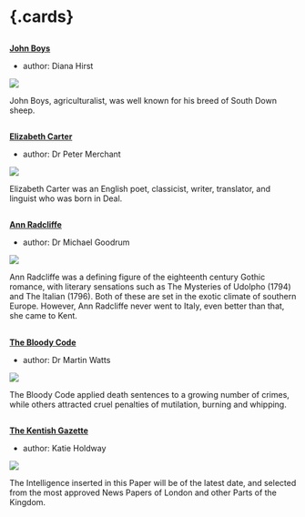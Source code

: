 <param ve-config 
       title="18th Century Kent"
       banner="/images/banners/18c.jpg"
       layout="index">

# {.cards}

##
**[John Boys](18c-boys-biography)**

- author: Diana Hirst

![](https://iiif.juncture-digital.org/thumbnail?url=https://upload.wikimedia.org/wikipedia/commons/5/5c/Brebis_agneau_South-Down.jpg)

John Boys, agriculturalist, was well known for his breed of South Down sheep.  

##
**[Elizabeth Carter](18c-carter-biography)**

- author: Dr Peter Merchant

![](https://iiif.juncture-digital.org/thumbnail?url=https://stor.artstor.org/stor/ff22cb41-5bde-4bf8-a335-3fbffef0264a)

Elizabeth Carter was an English poet, classicist, writer, translator, and linguist who was born in Deal.  

##
**[Ann Radcliffe](18c-radcliffe-biography)**

- author: Dr Michael Goodrum

![](https://iiif.juncture-digital.org/thumbnail?url=https://stor.artstor.org/stor/113d965a-9e47-4ad3-8c46-ea1a91002f41)

Ann Radcliffe was a defining figure of the eighteenth century Gothic romance, with literary sensations such as The Mysteries of Udolpho (1794) and The Italian (1796). Both of these are set in the exotic climate of southern Europe. However, Ann Radcliffe never went to Italy, even better than that, she came to Kent.

##
**[The Bloody Code](18c-bloody-code)**

- author: Dr Martin Watts

![](https://iiif.juncture-digital.org/thumbnail?url=https://raw.githubusercontent.com/kent-map/kent/main/18c/images/1U8A1283-01.jpeg)

The Bloody Code applied death sentences to a growing number of crimes, while others attracted cruel penalties of mutilation, burning and whipping.

##
**[The Kentish Gazette](18c-kentish-gazette)**

- author: Katie Holdway

![](https://iiif.juncture-digital.org/thumbnail?url=https://raw.githubusercontent.com/kent-map/kent/main/18c/images/KentishGazetteMC.JPG)

The Intelligence inserted in this Paper will be of the latest date, and selected from the most approved News Papers of London and other Parts of the Kingdom.


